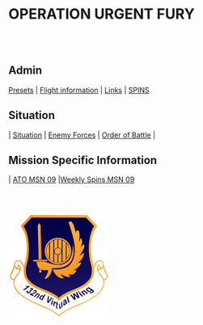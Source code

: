 # OPERATION URGENT FURY

<br>
<br>






## Admin
[Presets](/Docs/Presets.md)  | [Flight information](/Docs/Flights.md) | [Links](/Docs/Links.md) | [SPINS](/Docs/SPINS.md)

## Situation
| [Situation](/Docs/Situation.md) |  [Enemy Forces](/Docs/Enemy.md)  |  [Order of Battle](/Docs/OOB.md) |

## Mission Specific Information
| [ATO MSN 09](/Docs/ATO_09.md) |[Weekly Spins MSN 09](/Docs/SPINS_09.md)





<br>
<br>




![132nd Logo](/Images/132ndLogosmall.png)
